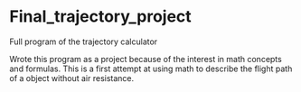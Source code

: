 # Final_trajectory_project
Full program of the trajectory calculator

Wrote this program as a project because of the interest in math concepts and formulas.
This is a first attempt at using math to describe the flight path of a object without air resistance.

